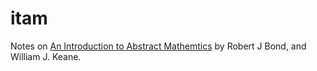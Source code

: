 # itam
Notes on [An Introduction to Abstract Mathemtics](https://www.amazon.com/Introduction-Abstract-Mathematics-Robert-Bond/dp/1577665392) by Robert J Bond, and William J. Keane. 

